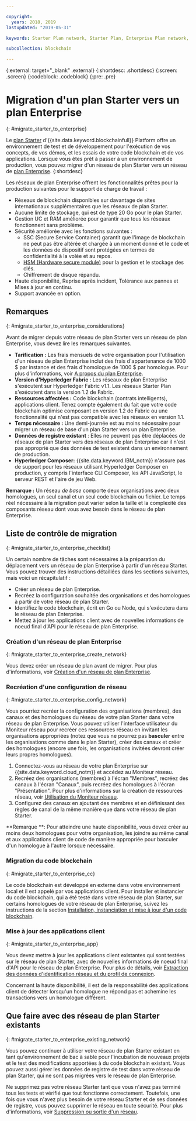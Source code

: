 ```yaml
---

copyright:
  years: 2018, 2019
lastupdated: "2019-05-31"

keywords: Starter Plan network, Starter Plan, Enterprise Plan network, Enterprise Plan, migration

subcollection: blockchain

---
```


{:external: target="_blank" .external}
{:shortdesc: .shortdesc}
{:screen: .screen}
{:codeblock: .codeblock}
{:pre: .pre}

# Migration d'un plan Starter vers un plan Enterprise
{: #migrate_starter_to_enterprise}

Le [plan Starter](/docs/services/blockchain?topic=blockchain-starter-plan-about#starter-plan-about) d'{{site.data.keyword.blockchainfull}} Platform offre un environnement de test et de développement pour l'exécution de vos concepts, de vos démos, et les essais de votre code blockchain et de vos applications. Lorsque vous êtes prêt à passer à un environnement de production, vous pouvez migrer d'un réseau de plan Starter vers un réseau de [plan Enterprise](/docs/services/blockchain?topic=blockchain-enterprise-plan-about#enterprise-plan-about).
{:shortdesc}

Les réseaux de plan Enterprise offrent les fonctionnalités prêtes pour la production suivantes pour le support de charge de travail :

- Réseaux de blockchain disponibles sur davantage de sites internationaux supplémentaires que les réseaux de plan Starter.
- Aucune limite de stockage, qui est de type 20 Go pour le plan Starter.
- Gestion UC et RAM améliorée pour garantir que tous les réseaux fonctionnent sans problème.
- Sécurité améliorée avec les fonctions suivantes :
  - SSC (Secure Service Container) garantit que l'image de blockchain ne peut pas être altérée et chargée à un moment donné et le code et les données de dispositif sont protégées en termes de confidentialité à la volée et au repos.
  - [HSM (Hardware secure module)](/docs/services/blockchain?topic=blockchain-glossary#glossary-hsm) pour la gestion et le stockage des clés.
  - Chiffrement de disque répandu.
- Haute disponibilité, Reprise après incident, Tolérance aux pannes et Mises à jour en continu.
- Support avancée en option.

## Remarques
{: #migrate_starter_to_enterprise_considerations}

Avant de migrer depuis votre réseau de plan Starter vers un réseau de plan Enterprise, vous devez lire les remarques suivantes.

- **Tarification :** Les frais mensuels de votre organisation pour l'utilisation d'un réseau de plan Enterprise inclut des frais d'appartenance de 1000 $ par instance et des frais d'homologue de 1000 $ par homologue. Pour plus d'informations, voir [A propos du plan Enterprise](/docs/services/blockchain/howto?topic=blockchain-ibp-pricing#ibp-pricing-enterprise-plan).
- **Version d'Hyperledger Fabric :** Les réseaux de plan Enterprise s'exécutent sur Hyperledger Fabric v1.1. Les réseaux Starter Plan s'exécutent dans la version 1.2 de Fabric.
- **Ressources affectées :** Code blockchain (contrats intelligents), applications client. Tenez compte également du fait que votre code blockchain optimise composant en version 1.2 de Fabric ou une fonctionnalité qui n'est pas compatible avec les réseaux en version 1.1.
- **Temps nécessaire :** Une demi-journée est au moins nécessaire pour migrer un réseau de base d'un plan Starter vers un plan Enterprise.
- **Données de registre existant** : Elles ne peuvent pas être déplacées de réseaux de plan Starter vers des réseaux de plan Enterprise car il n'est pas approprié que des données de test existent dans un environnement de production.
- **Hyperledger Composer:** {{site.data.keyword.IBM_notm}} n'assure pas de support pour les réseaux utilisant Hyperledger Composer en production, y compris l'interface CLI Composer, les API JavaScript, le serveur REST et l'aire de jeu Web.

**Remarque :** Un réseau *de base* comporte deux organisations avec deux homologues, un seul canal et un seul code blockchain ou fichier. Le temps réel nécessaire à la migration peut varier selon la taille et la complexité des composants réseau dont vous avez besoin dans le réseau de plan Enterprise.

## Liste de contrôle de migration
{: #migrate_starter_to_enterprise_checklist}

Un certain nombre de tâches sont nécessaires à la préparation du déplacement vers un réseau de plan Enterprise à partir d'un réseau Starter. Vous pouvez trouver des instructions détaillées dans les sections suivantes, mais voici un récapitulatif :

- Créer un réseau de plan Enterprise.
- Recréez la configuration souhaitée des organisations et des homologues à partir de votre réseau de plan Starter.
- Identifiez le code blockchain, écrit en Go ou Node, qui s'exécutera dans le réseau de plan Enterprise.
- Mettez à jour les applications client avec de nouvelles informations de noeud final d'API pour le réseau de plan Enterprise.

### Création d'un réseau de plan Enterprise
{: #migrate_starter_to_enterprise_create_network}

Vous devez créer un réseau de plan avant de migrer. Pour plus d'informations, voir [Création d'un réseau de plan Enterprise](/docs/services/blockchain?topic=blockchain-getting-started-with-enterprise-plan#getting-started-with-enterprise-plan-create-network).

### Recréation d'une configuration de réseau
{: #migrate_starter_to_enterprise_config_network}

Vous pourriez recréer la configuration des organisations (membres), des canaux et des homologues du réseau de votre plan Starter dans votre réseau de plan Enterprise. Vous pouvez utiliser l'interface utilisateur du Moniteur réseau pour recréer ces ressources réseau en invitant les organisations appropriées (notez que vous ne pourrez pas **basculer** entre les organisations comme dans le plan Starter), créer des canaux et créer des homologues (encore une fois, les organisations invitées devront créer leurs propres homologues).

1. Connectez-vous au réseau de votre plan Enterprise sur {{site.data.keyword.cloud_notm}} et accédez au Moniteur réseau.
2. Recréez des organisations (membres) à l'écran "Membres", recréez des canaux à l'écran "Canaux", puis recréez des homologues à l'écran "Présentation". Pour plus d'informations sur la création de ressources réseau, voir [Utilisation du Moniteur réseau](/docs/services/blockchain?topic=blockchain-ibp-dashboard#ibp-dashboard-overview).
3. Configurez des canaux en ajoutant des membres et en définissant des règles de canal de la même manière que dans votre réseau de plan Starter.

**Remarque **: Pour atteindre une haute disponibilité, vous devez créer au moins deux homologues pour votre organisation, les joindre au même canal et aux applications client de code de manière appropriée pour basculer d'un homologue à l'autre lorsque nécessaire.

### Migration du code blockchain
{: #migrate_starter_to_enterprise_cc}

Le code blockchain est développé en externe dans votre environnement local et il est appelé par vos applications client. Pour installer et instancier du code blockchain, qui a été testé dans votre réseau de plan Starter, sur certains homologues de votre réseau de plan Enterprise, suivez les instructions de la section [Installation, instanciation et mise à jour d'un code blockchain](/docs/services/blockchain/howto?topic=blockchain-install-instantiate-chaincode#install-instantiate-chaincode-install-cc).

### Mise à jour des applications client
{: #migrate_starter_to_enterprise_app}

Vous devez mettre à jour les applications client existantes qui sont testées sur le réseau de plan Starter, avec de nouvelles informations de noeud final d'API pour le réseau de plan Enterprise. Pour plus de détails, voir [Extraction des données d'identification réseau et du profil de connexion](/docs/services/blockchain?topic=blockchain-getting-started-with-enterprise-plan#getting-started-with-enterprise-plan-retrieve-credentials).

Concernant la haute disponibilité, il est de la responsabilité des applications client de détecter lorsqu'un homologue ne répond pas et achemine les transactions vers un homologue différent.

## Que faire avec des réseau de plan Starter existants
{: #migrate_starter_to_enterprise_existing_network}

Vous pouvez continuer à utiliser votre réseau de plan Starter existant en tant qu'environnement de bac à sable pour l'incubation de nouveaux projets et le test des modifications apportées à du code blockchain existant. Vous pouvez aussi gérer les données de registre de test dans votre réseau de plan Starter, qui ne sont pas migrées vers le réseau de plan Enterprise.

Ne supprimez pas votre réseau Starter tant que vous n'avez pas terminé tous les tests et vérifié que tout fonctionne correctement. Toutefois, une fois que vous n'avez plus besoin de votre réseau Starter et de ses données de registre, vous pouvez supprimer le réseau en toute sécurité. Pour plus d'informations, voir [Suppression ou sortie d'un réseau](/docs/services/blockchain?topic=blockchain-getting-started-with-starter-plan#getting-started-with-starter-plan-delete-network).
